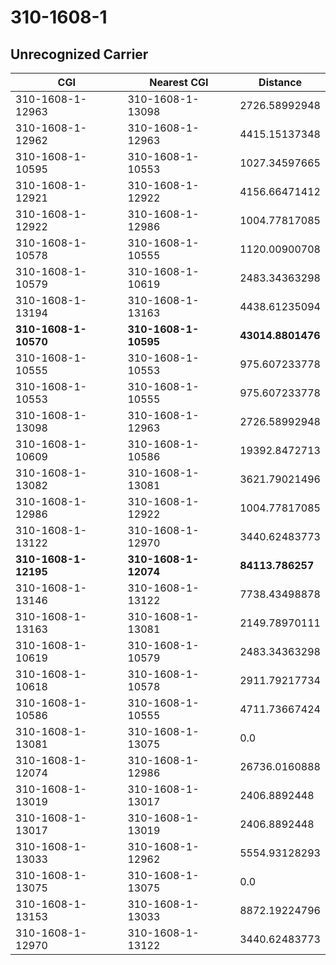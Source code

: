 # 310-1608-1
## Unrecognized Carrier


| CGI | Nearest CGI | Distance |
|-----|-------------|----------|
| 310-1608-1-12963 | 310-1608-1-13098 | 2726.58992948 |
| 310-1608-1-12962 | 310-1608-1-12963 | 4415.15137348 |
| 310-1608-1-10595 | 310-1608-1-10553 | 1027.34597665 |
| 310-1608-1-12921 | 310-1608-1-12922 | 4156.66471412 |
| 310-1608-1-12922 | 310-1608-1-12986 | 1004.77817085 |
| 310-1608-1-10578 | 310-1608-1-10555 | 1120.00900708 |
| 310-1608-1-10579 | 310-1608-1-10619 | 2483.34363298 |
| 310-1608-1-13194 | 310-1608-1-13163 | 4438.61235094 |
| **310-1608-1-10570** | **310-1608-1-10595** | **43014.8801476** |
| 310-1608-1-10555 | 310-1608-1-10553 | 975.607233778 |
| 310-1608-1-10553 | 310-1608-1-10555 | 975.607233778 |
| 310-1608-1-13098 | 310-1608-1-12963 | 2726.58992948 |
| 310-1608-1-10609 | 310-1608-1-10586 | 19392.8472713 |
| 310-1608-1-13082 | 310-1608-1-13081 | 3621.79021496 |
| 310-1608-1-12986 | 310-1608-1-12922 | 1004.77817085 |
| 310-1608-1-13122 | 310-1608-1-12970 | 3440.62483773 |
| **310-1608-1-12195** | **310-1608-1-12074** | **84113.786257** |
| 310-1608-1-13146 | 310-1608-1-13122 | 7738.43498878 |
| 310-1608-1-13163 | 310-1608-1-13081 | 2149.78970111 |
| 310-1608-1-10619 | 310-1608-1-10579 | 2483.34363298 |
| 310-1608-1-10618 | 310-1608-1-10578 | 2911.79217734 |
| 310-1608-1-10586 | 310-1608-1-10555 | 4711.73667424 |
| 310-1608-1-13081 | 310-1608-1-13075 | 0.0 |
| 310-1608-1-12074 | 310-1608-1-12986 | 26736.0160888 |
| 310-1608-1-13019 | 310-1608-1-13017 | 2406.8892448 |
| 310-1608-1-13017 | 310-1608-1-13019 | 2406.8892448 |
| 310-1608-1-13033 | 310-1608-1-12962 | 5554.93128293 |
| 310-1608-1-13075 | 310-1608-1-13075 | 0.0 |
| 310-1608-1-13153 | 310-1608-1-13033 | 8872.19224796 |
| 310-1608-1-12970 | 310-1608-1-13122 | 3440.62483773 |
